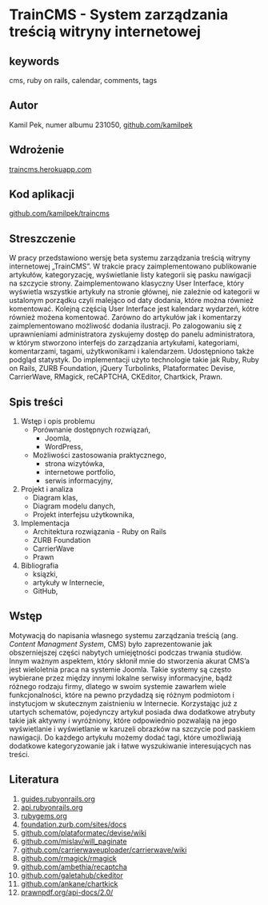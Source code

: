 # TrainCMS - System zarządzania treścią witryny internetowej

## keywords
cms, ruby on rails, calendar, comments, tags

## Autor
Kamil Pek, numer albumu 231050, [github.com/kamilpek](https://github.com/kamilpek)

## Wdrożenie
[traincms.herokuapp.com](http://traincms.herokuapp.com/)

## Kod aplikacji
[github.com/kamilpek/traincms](https://github.com/kamilpek/traincms)

## Streszczenie
W pracy przedstawiono wersję beta systemu zarządzania treścią witryny internetowej „TrainCMS”. W trakcie pracy zaimplementowano publikowanie artykułów, kategoryzację, wyświetlanie listy kategorii się pasku nawigacji na szczycie strony. Zaimplementowano klasyczny User Interface, który wyświetla wszystkie artykuły na stronie głównej, nie zależnie od kategorii w ustalonym porządku czyli malejąco od daty dodania, które można również komentować. Kolejną częścią User Interface jest kalendarz wydarzeń, kótre również możena komentować. Zarówno do artykułów jak i komentarzy zaimplementowano możliwość dodania ilustracji.
Po zalogowaniu się z uprawnieniami administratora zyskujemy dostęp do panelu administratora, w którym stworzono interfejs do zarządzania artykułami, kategoriami, komentarzami, tagami, użytkwonikami i kalendarzem. Udostępniono także podgląd statystyk.
Do implementacji użyto technologie takie jak Ruby, Ruby on Rails, ZURB Foundation, jQuery Turbolinks, Plataformatec Devise, CarrierWave, RMagick, reCAPTCHA, CKEditor, Chartkick, Prawn.

## Spis treści
1. Wstęp i opis problemu   
   - Porównanie dostępnych rozwiązań,
      - Joomla,
      - WordPress,
   - Możliwości zastosowania praktycznego,
      - strona wizytówka,
      - internetowe portfolio,
      - serwis informacyjny,
1. Projekt i analiza
   - Diagram klas,
   - Diagram modelu danych,
   - Projekt interfejsu użytkownika,
1. Implementacja
   - Architektura rozwiązania - Ruby on Rails
   - ZURB Foundation
   - CarrierWave
   - Prawn
1. Bibliografia
    - ksiązki,
    - artykuły w Internecie,
    - GitHub,

## Wstęp
Motywacją do napisania własnego systemu zarządzania treścią (ang. _Content Managment System_, CMS) było zaprezentowanie jak obszerniejszej części nabytych umiejętności podczas trwania studiów. Innym ważnym aspektem, który skłonił mnie do stworzenia akurat CMS’a jest wieloletnia praca na systemie Joomla. Takie systemy są często wybierane przez między innymi lokalne serwisy informacyjne, bądź różnego rodzaju firmy, dlatego w swoim systemie zawarłem wiele funkcjonalności, które na pewno przydadzą się różnym podmiotom i instytucjom w skutecznym zaistnieniu w Internecie. Korzystając już z utartych schematów, pojedynczy artykuł posiada dwa dodatkowe atrybuty takie jak aktywny i wyróżniony, które odpowiednio pozwalają na jego wyświetlanie i wyświetlanie w karuzeli obrazków na szczycie pod paskiem nawigacji. Do każdego artykułu możemy dodać tagi, które umożliwiają dodatkowe kategoryzowanie jak i łatwe wyszukiwanie interesujących nas treści.

## Literatura
1. [guides.rubyonrails.org](http://guides.rubyonrails.org/)
1. [api.rubyonrails.org](http://api.rubyonrails.org/)
1. [rubygems.org](https://rubygems.org/)
1. [foundation.zurb.com/sites/docs](http://foundation.zurb.com/sites/docs/)
1. [github.com/plataformatec/devise/wiki](https://github.com/plataformatec/devise/wiki)
1. [github.com/mislav/will_paginate](https://github.com/mislav/will_paginate)
1. [github.com/carrierwaveuploader/carrierwave/wiki](https://github.com/carrierwaveuploader/carrierwave/wiki)
1. [github.com/rmagick/rmagick](https://github.com/rmagick/rmagick)
1. [github.com/ambethia/recaptcha](https://github.com/ambethia/recaptcha)
1. [github.com/galetahub/ckeditor](https://github.com/galetahub/ckeditor)
1. [github.com/ankane/chartkick](https://github.com/ankane/chartkick)
1. [prawnpdf.org/api-docs/2.0/](http://prawnpdf.org/api-docs/2.0/)
